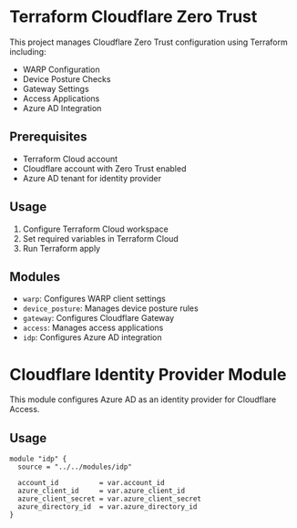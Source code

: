 # Terraform Cloudflare Zero Trust

This project manages Cloudflare Zero Trust configuration using Terraform including:
- WARP Configuration
- Device Posture Checks
- Gateway Settings
- Access Applications
- Azure AD Integration

## Prerequisites
- Terraform Cloud account
- Cloudflare account with Zero Trust enabled
- Azure AD tenant for identity provider

## Usage
1. Configure Terraform Cloud workspace
2. Set required variables in Terraform Cloud
3. Run Terraform apply

## Modules
- `warp`: Configures WARP client settings
- `device_posture`: Manages device posture rules
- `gateway`: Configures Cloudflare Gateway
- `access`: Manages access applications
- `idp`: Configures Azure AD integration

# Cloudflare Identity Provider Module

This module configures Azure AD as an identity provider for Cloudflare Access.

## Usage

```hcl
module "idp" {
  source = "../../modules/idp"

  account_id          = var.account_id
  azure_client_id     = var.azure_client_id
  azure_client_secret = var.azure_client_secret
  azure_directory_id  = var.azure_directory_id
}
```